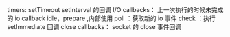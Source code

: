 timers: setTimeout setInterval 的回调
I/O callbacks： 上一次执行的时候未完成的 io callback
idle，prepare ,内部使用
poll ：获取新的 io 事件
check ：执行 setImmediate 回调
close callbacks： socket 的 close 事件回调
